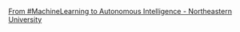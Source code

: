 [From #MachineLearning to Autonomous Intelligence - Northeastern University](https://qi.tc/qi/113569)